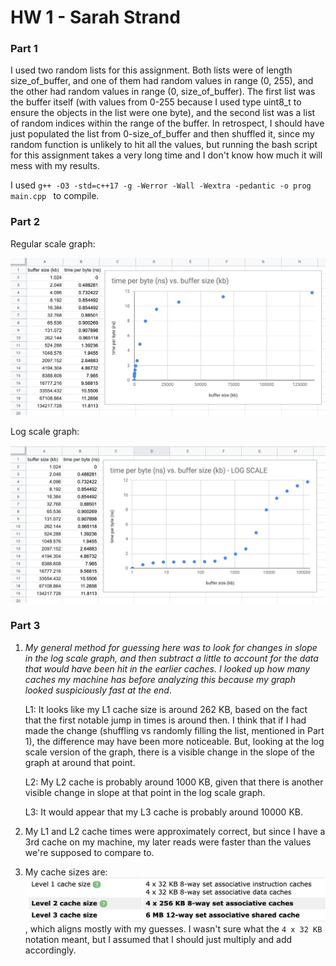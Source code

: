 # HW 1 - Sarah Strand

### Part 1

I used two random lists for this assignment. Both lists were of length size_of_buffer, and one of them had random values in range (0, 255), and the other had random values in range (0, size_of_buffer). The first list was the buffer itself (with values from 0-255 because I used type uint8_t to ensure the objects in the list were one byte), and the second list was a list of random indices within the range of the buffer. In retrospect, I should have just populated the list from 0-size_of_buffer and then shuffled it, since my random function is unlikely to hit all the values, but running the bash script for this assignment takes a very long time and I don't know how much it will mess with my results. 

I used 
`g++ -O3 -std=c++17 -g -Werror -Wall -Wextra -pedantic -o prog main.cpp
`
to compile.

### Part 2

Regular scale graph:

![alt text](https://github.com/16strands/SystemsHW/blob/master/HW1/graph.png "graph")

Log scale graph:

![alt text](https://github.com/16strands/SystemsHW/blob/master/HW1/logscale.png "log scale graph")


### Part 3


1. _My general method for guessing here was to look for changes in slope in the log scale graph, and then subtract a little to account for the data that would have been hit in the earlier caches. I looked up how many caches my machine has before analyzing this because my graph looked suspiciously fast at the end_.

    L1: It looks like my L1 cache size is around 262 KB, based on the fact that the first notable jump in times is around then. I think that if I had made the change (shuffling vs randomly filling the list, mentioned in Part 1), the difference may have been more noticeable. But, looking at the log scale version of the graph, there is a visible change in the slope of the graph at around that point. 

    L2: My L2 cache is probably around 1000 KB, given that there is another visible change in slope at that point in the log scale graph.

    L3: It would appear that my L3 cache is probably around 10000 KB.
    
2. My L1 and L2 cache times were approximately correct, but since I have a 3rd cache on my machine, my later reads were faster than the values we're supposed to compare to.

3. My cache sizes are: ![alt text](https://github.com/16strands/SystemsHW/blob/master/HW1/cachesizes.png "cache sizes"), which aligns mostly with my guesses. I wasn't sure what the `4 x 32 KB` notation meant, but I assumed that I should just multiply and add accordingly. 

